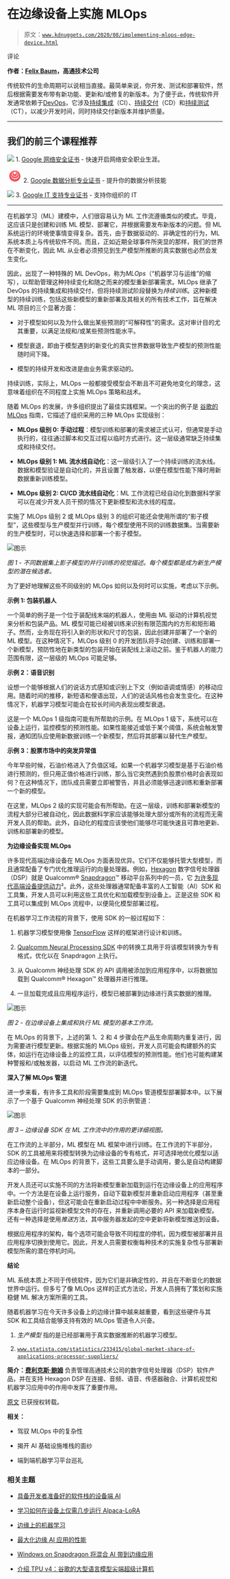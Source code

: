 # 在边缘设备上实施 MLOps

> 原文：[`www.kdnuggets.com/2020/08/implementing-mlops-edge-device.html`](https://www.kdnuggets.com/2020/08/implementing-mlops-edge-device.html)

评论

**作者：[Felix Baum](https://developer.qualcomm.com/blogs/fbaum)，高通技术公司**

传统软件的生命周期可以说相当直接。最简单来说，你开发、测试和部署软件，然后根据需要发布带有新功能、更新和/或修复的新版本。为了便于此，传统软件开发通常依赖于[DevOps](https://en.wikipedia.org/wiki/DevOps)，它涉及[持续集成](https://en.wikipedia.org/wiki/Continuous_integration)（CI）、[持续交付](https://en.wikipedia.org/wiki/Continuous_delivery)（CD）和[持续测试](https://en.wikipedia.org/wiki/Continuous_testing)（CT），以减少开发时间，同时持续交付新版本并维护质量。

* * *

## 我们的前三个课程推荐

![](img/0244c01ba9267c002ef39d4907e0b8fb.png) 1\. [Google 网络安全证书](https://www.kdnuggets.com/google-cybersecurity) - 快速开启网络安全职业生涯。

![](img/e225c49c3c91745821c8c0368bf04711.png) 2\. [Google 数据分析专业证书](https://www.kdnuggets.com/google-data-analytics) - 提升你的数据分析技能

![](img/0244c01ba9267c002ef39d4907e0b8fb.png) 3\. [Google IT 支持专业证书](https://www.kdnuggets.com/google-itsupport) - 支持你组织的 IT

* * *

在机器学习（ML）建模中，人们很容易认为 ML 工作流遵循类似的模式。毕竟，这应该只是创建和训练 ML 模型、部署它，并根据需要发布新版本的问题。但 ML 系统运行的环境使事情变得复杂。首先，由于数据驱动的、非确定性的行为，ML 系统本质上与传统软件不同。而且，正如近期全球事件所突显的那样，我们的世界在不断变化，因此 ML 从业者必须预见到生产模型所推断的真实数据也必然会发生变化。

因此，出现了一种特殊的 ML DevOps，称为*MLOps*（“机器学习与运维”的缩写），以帮助管理这种持续变化和随之而来的模型重新部署需求。MLOps 继承了 DevOps 的持续集成和持续交付，但将持续测试阶段替换为*持续训练*。这种新模型的持续训练，包括这些新模型的重新部署及其相关的所有技术工作，旨在解决 ML 项目的三个显著方面：

+   对于模型如何以及为什么做出某些预测的“可解释性”的需求。这对审计目的尤其重要，以满足法规和/或某些预测性能水平。

+   模型衰退，即由于模型遇到的新变化的真实世界数据导致生产模型的预测性能随时间下降。

+   模型的持续开发和改进是由业务需求驱动的。

持续训练，实际上，MLOps 一般都接受模型会不断且不可避免地变化的理念，这意味着组织在不同程度上实施 MLOps 策略和战术。

随着 MLOps 的发展，许多组织提出了最佳实践框架。一个突出的例子是 [谷歌的 MLOps](https://cloud.google.com/solutions/machine-learning/mlops-continuous-delivery-and-automation-pipelines-in-machine-learning#mlops_level_2_cicd_pipeline_automation) 指南，它描述了组织采用的三种 MLOps 实现级别：

+   **MLOps 级别 0: 手动过程**：模型训练和部署的需求被正式认可，但通常是手动执行的，往往通过脚本和交互过程以临时方式进行。这一层级通常缺乏持续集成和持续交付。

+   **MLOps 级别 1: ML 流水线自动化**：这一层级引入了一个持续训练的流水线。数据和模型验证是自动化的，并且设置了触发器，以便在模型性能下降时用新数据重新训练模型。

+   **MLOps 级别 2: CI/CD 流水线自动化**：ML 工作流程已经自动化到数据科学家可以在减少开发人员干预的情况下更新模型和流水线的程度。

实施了 MLOps 级别 2 或 MLOps 级别 3 的组织可能还会使用所谓的“影子模型”，这些模型与生产模型并行训练，每个模型使用不同的训练数据集。当需要新的生产模型时，可以快速选择和部署一个影子模型。

![图示](https://developer.qualcomm.com/sites/default/files/attachments/mlops-01_0.png)

*图 1 - 不同数据集上影子模型的并行训练的视觉描述。每个模型都是成为新生产模型的潜在候选者。*

为了更好地理解这些不同级别的 MLOps 如何以及何时可以实施，考虑以下示例。

**示例 1: 包装机器人**

一个简单的例子是一个位于装配线末端的机器人，使用由 ML 驱动的计算机视觉来分析和包装产品。ML 模型可能已经被训练来识别有限范围内的方形和矩形箱子。然而，业务现在将引入新的形状和尺寸的包装，因此创建并部署了一个新的 ML 模型。在这种情况下，MLOps 级别 0 的开发团队将手动创建、训练和部署一个新模型，预防性地在新类型的包装开始在装配线上滚动之前。鉴于机器人的能力范围有限，这一层级的 MLOps 可能足够。

**示例 2：语音识别**

设想一个能够根据人们的说话方式感知或识别上下文（例如语调或情感）的移动应用。随着时间的推移，新短语和俚语出现，人们的说话风格也会发生变化。在这种情况下，机器学习模型可能会在较长时间内表现出模型衰退。

这是一个 MLOps 1 级指南可能有所帮助的示例。在 MLOps 1 级下，系统可以在设备上运行，监控模型的预测性能。如果性能接近或低于某个阈值，系统会触发警报，通知团队应使用新数据训练一个新模型，然后将其部署以替代生产模型。

**示例 3：股票市场中的突发异常值**

今年早些时候，石油价格进入了负值区域。如果一个机器学习模型是基于石油价格进行预测的，但只用正值价格进行训练，那么当它突然遇到负股票价格时会表现如何？在这种情况下，团队成员需要立即被警告，并且必须能够迅速训练和重新部署一个新的模型。

在这里，MLOps 2 级的实现可能会有所帮助。在这一层级，训练和部署新模型的流程大部分已被自动化，因此数据科学家应该能够处理大部分或所有的流程而无需开发人员的帮助。此外，自动化的程度应该使他们能够尽可能快速且可靠地更新、训练和部署新的模型。

**为边缘设备实现 MLOps**

许多现代高端边缘设备在 MLOps 方面表现优异。它们不仅能够托管大型模型，而且通常配备了专门优化推理运行的向量处理器。例如，[Hexagon](https://developer.qualcomm.com/software/hexagon-dsp-sdk/dsp-processor) 数字信号处理器（DSP）就是 Qualcomm® [Snapdragon](https://www.qualcomm.com/snapdragon)™ 移动平台系列中的一员，它 [为许多现代高端设备提供动力](https://en.wikipedia.org/wiki/Devices_using_Qualcomm_Snapdragon_systems-on-chip)²。此外，这些处理器通常配备丰富的人工智能（AI）SDK 和工具集，开发人员可以利用这些工具优化和加载模型到设备上。正是这些 SDK 和工具可以集成到 MLOps 流程中，以便简化模型部署过程。

在机器学习工作流程的背景下，使用 SDK 的一般过程如下：

1.  机器学习模型使用像 [TensorFlow](https://www.tensorflow.org/) 这样的框架进行设计和训练。

1.  [Qualcomm Neural Processing SDK](https://developer.qualcomm.com/software/qualcomm-neural-processing-sdk) 中的转换工具用于将该模型转换为专有格式，优化以在 Snapdragon 上执行。

1.  从 Qualcomm 神经处理 SDK 的 API 调用被添加到应用程序中，以将数据加载到 Qualcomm® Hexagon™ 处理器并进行推理。

1.  一旦加载完成且应用程序运行，模型已被部署到边缘进行真实数据的推理。

![图示](https://developer.qualcomm.com/sites/default/files/attachments/mlops-02.png)

*图 2 - 在边缘设备上集成和执行 ML 模型的基本工作流。*

在 MLOps 的背景下，上述的第 1、2 和 4 步骤会在产品生命周期内重复进行，因为需要进行模型更新。根据实施的 MLOps 级别，开发人员可能会构建额外的实体，如运行在边缘设备上的监控工具，以评估模型的预测性能。他们也可能构建某种警报和/或触发器，以启动 ML 工作流的新迭代。

**深入了解 MLOps 管道**

进一步来看，有许多工具和阶段需要集成到 MLOps 管道模型部署脚本中。以下展示了一个基于 Qualcomm 神经处理 SDK 的示例管道：

![图示](https://developer.qualcomm.com/sites/default/files/attachments/mlops-03.jpg)

*图 3 – 边缘设备 SDK 在 ML 工作流中的作用的更详细视图。*

在工作流的上半部分，ML 模型在 ML 框架中进行训练。在工作流的下半部分，SDK 的工具被用来将模型转换为边缘设备的专有格式，并可选择地优化模型以适应边缘设备。在 MLOps 的背景下，这些工具要么是手动调用，要么是自动构建脚本的一部分。

开发人员还可以实施不同的方法将新模型重新加载到运行在边缘设备上的应用程序中。一个方法是在设备上运行服务，自动下载新模型并重新启动应用程序（甚至重新启动整个设备），但这可能会在重新启动过程中中断服务。另一种选择是应用程序本身在运行时监视新模型文件的存在，并重新调用必要的 API 来加载新模型。还有一种选择是使用*推送*方法，其中服务器发起的空中更新将新模型推送到设备。

根据应用程序的架构，每个选项可能会导致不同程度的停机，因为模型被部署并且应用程序切换到使用它。因此，开发人员需要权衡每种技术的实施复杂性与部署新模型所需的潜在停机时间。

**结论**

ML 系统本质上不同于传统软件，因为它们是非确定性的，并且在不断变化的数据世界中运行。但多亏了像 MLOps 这样的正式方法论，开发人员拥有了策划和实施稳健 ML 解决方案所需的工具。

随着机器学习在今天许多设备上的边缘计算中越来越重要，看到这些硬件与其 SDK 和工具结合能够支持有效的 MLOps 管道令人兴奋。

1.  *生产模型* 指的是已经部署用于真实数据推断的机器学习模型。

1.  [`www.statista.com/statistics/233415/global-market-share-of-applications-processor-suppliers/`](https://www.statista.com/statistics/233415/global-market-share-of-applications-processor-suppliers/)

**简介：[费利克斯·鲍姆](https://developer.qualcomm.com/blogs/fbaum)** 负责管理高通技术公司的数字信号处理器（DSP）软件产品，并在支持 Hexagon DSP 在连接、音频、语音、传感器融合、计算机视觉和机器学习应用中的作用中发挥了重要作用。

[原文](https://developer.qualcomm.com/blog/implementing-machine-learning-and-operations-mlops) 已获授权转载。

**相关：**

+   驾驭 MLOps 中的复杂性

+   揭开 AI 基础设施堆栈的面纱

+   端到端机器学习平台巡礼

### 相关主题

+   [具备开发者准备好的软件栈的设备端 AI](https://www.kdnuggets.com/2022/03/qualcomm-ondevice-ai-developer-ready-software-stacks.html)

+   [学习如何在设备上仅需几步运行 Alpaca-LoRA](https://www.kdnuggets.com/2023/05/learn-run-alpacalora-device-steps.html)

+   [边缘上的机器学习](https://www.kdnuggets.com/2022/10/machine-learning-edge.html)

+   [最大化边缘 AI 应用的性能](https://www.kdnuggets.com/maximize-performance-in-edge-ai-applications)

+   [Windows on Snapdragon 将混合 AI 带到边缘应用](https://www.kdnuggets.com/qualcomm-windows-on-snapdragon-brings-hybrid-ai-to-apps-at-the-edge)

+   [介绍 TPU v4：谷歌的大型语言模型尖端超级计算机](https://www.kdnuggets.com/2023/04/introducing-tpu-v4-googles-cutting-edge-supercomputer-large-language-models.html)
